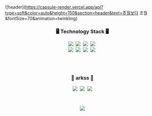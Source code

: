 ![header](https://capsule-render.vercel.app/api?type=soft&color=auto&height=150&section=header&text=추월보다 초월&fontSize=70&animation=twinkling)

<h3 align="center">🖥 Technology Stack 🖥  </h3>


<p align="center">
  <img src="https://img.shields.io/badge/Python-3766AB?style=flat-square&logo=Python&logoColor=white"/></a>&nbsp 
  <img src="https://img.shields.io/badge/Java-007396?style=flat-square&logo=Java&logoColor=white"/></a>&nbsp 
  <img src="https://img.shields.io/badge/C++-00599C?style=flat-square&logo=C%2B%2B&logoColor=white"/></a>&nbsp 
  <img src="https://img.shields.io/badge/Javascript-ffb13b?style=flat-square&logo=javascript&logoColor=white"/></a>&nbsp 
  <br>
  <img src="https://img.shields.io/badge/SpringBoot-6DB33F?style=flat-square&logo=Spring&logoColor=white"/></a>&nbsp 
  <img src="https://img.shields.io/badge/Django-092E20?style=flat-square&logo=Django&logoColor=white"/></a>&nbsp 
  <img src="https://img.shields.io/badge/Mysql-E6B91E?style=flat-square&logo=MySql&logoColor=white"/></a>&nbsp 
  <img src="https://img.shields.io/badge/aws-333664?style=flat-square&logo=amazon-aws&logoColor=white"/></a>&nbsp 
</p>

<br><br>
<h3 align="center"> 🏀 arkss 🏀 </h3>
<p align="center">
  <a href="https://ssungkang.tistory.com/"><img src="https://img.shields.io/badge/Tech%20Blog-11B48A?style=flat-square&logo=Vimeo&logoColor=white&link=https://ssungkang.tistory.com/"/></a>&nbsp
  <a href="https://www.instagram.com/ssssung2_/"><img src="https://img.shields.io/badge/Instagram-E4405F?style=flat-square&logo=Instagram&logoColor=white&link=https://www.instagram.com/ssssung2_/"/></a>&nbsp
  <a href="rkdalstjd9@naver.com"><img src="https://img.shields.io/badge/Naver-03C75A?style=flat-square&logo=Gmail&logoColor=white&link=rkdalstjd9@naver.com"/></a>
</p>
<br>

<p align="center">
  <a href="https://hits.seeyoufarm.com"><img src="https://hits.seeyoufarm.com/api/count/incr/badge.svg?url=https%3A%2F%2Fgithub.com%2Fwookyoungkim&count_bg=%23ED6DA3&title_bg=%2386757E&icon=github.svg&icon_color=%23E1DEDE&title=hits&edge_flat=false"/></a>
</p>
